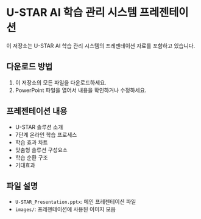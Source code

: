 # U-STAR AI 학습 관리 시스템 프레젠테이션

이 저장소는 U-STAR AI 학습 관리 시스템의 프레젠테이션 자료를 포함하고 있습니다.

## 다운로드 방법
1. 이 저장소의 모든 파일을 다운로드하세요.
2. PowerPoint 파일을 열어서 내용을 확인하거나 수정하세요.

## 프레젠테이션 내용
- U-STAR 솔루션 소개
- 7단계 온라인 학습 프로세스
- 학습 효과 차트
- 맞춤형 솔루션 구성요소
- 학습 순환 구조
- 기대효과

## 파일 설명
- `U-STAR_Presentation.pptx`: 메인 프레젠테이션 파일
- `images/`: 프레젠테이션에 사용된 이미지 모음